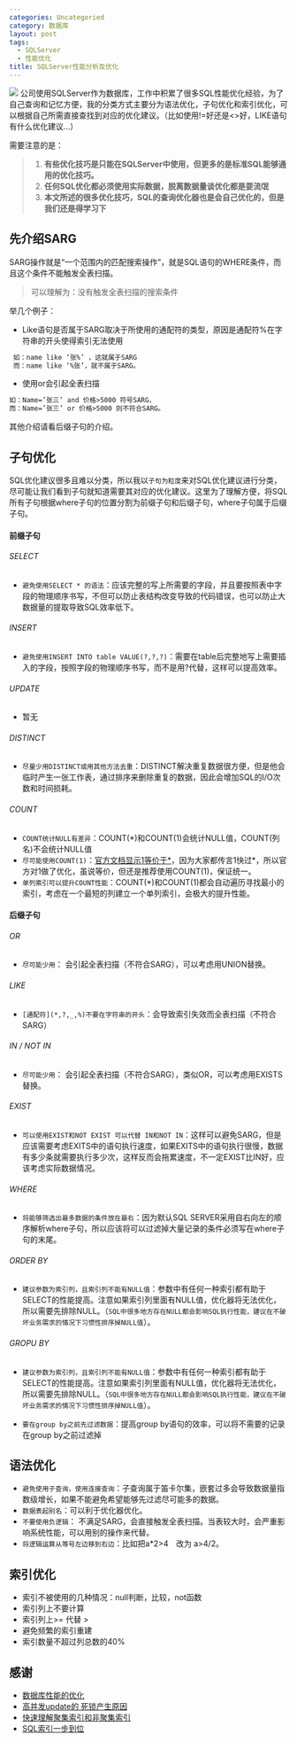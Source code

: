```yaml
---
categories: Uncategoried
category: 数据库
layout: post
tags:
  - SQLServer
  - 性能优化
title: SQLServer性能分析及优化
---
```

[![](http://7xkmea.com1.z0.glb.clouddn.com/githubio/SQLServer%E6%80%A7%E8%83%BD%E5%88%86%E6%9E%90%E5%8F%8A%E4%BC%98%E5%8C%96-1.jpg)](http://7xkmea.com1.z0.glb.clouddn.com/githubio/SQLServer%E6%80%A7%E8%83%BD%E5%88%86%E6%9E%90%E5%8F%8A%E4%BC%98%E5%8C%96-1.jpg)
公司使用SQLServer作为数据库，工作中积累了很多SQL性能优化经验，为了自己查询和记忆方便，我的分类方式主要分为语法优化，子句优化和索引优化，可以根据自己所需直接查找到对应的优化建议。（比如使用!=好还是<>好，LIKE语句有什么优化建议...）

需要注意的是：

> 1. **有些优化技巧是只能在SQLServer中使用，但更多的是标准SQL能够通用的优化技巧。**
> 2. **任何SQL优化都必须使用实际数据，脱离数据量谈优化都是耍流氓**
> 3. **本文所述的很多优化技巧，SQL的查询优化器也是会自己优化的，但是我们还是得学习下**

## 先介绍SARG
SARG操作就是“一个范围内的匹配搜索操作”，就是SQL语句的WHERE条件，而且这个条件不能触发全表扫描。

> 可以理解为：没有触发全表扫描的搜索条件

举几个例子：

* Like语句是否属于SARG取决于所使用的通配符的类型，原因是通配符%在字符串的开头使得索引无法使用
```xml
 如：name like ‘张%’ ，这就属于SARG
 而：name like ‘%张’，就不属于SARG。
```

* 使用or会引起全表扫描
```xml
如：Name=’张三’ and 价格>5000 符号SARG，
而：Name=’张三’ or 价格>5000 则不符合SARG。
```

其他介绍请看后缀子句的介绍。


## 子句优化

SQL优化建议很多且难以分类，所以我以`子句为粒度`来对SQL优化建议进行分类，尽可能让我们看到子句就知道需要其对应的优化建议。这里为了理解方便，将SQL所有子句根据where子句的位置分割为前缀子句和后缀子句，where子句属于后缀子句。

#### 前缀子句

###### SELECT

* `避免使用SELECT * 的语法`：应该完整的写上所需要的字段，并且要按照表中字段的物理顺序书写，不但可以防止表结构改变导致的代码错误，也可以防止大数据量的提取导致SQL效率低下。

###### INSERT

* `避免使用INSERT INTO table VALUE(?,?,?)`：需要在table后完整地写上需要插入的字段，按照字段的物理顺序书写，而不是用?代替，这样可以提高效率。

###### UPDATE

* 暂无

###### DISTINCT

* `尽量少用DISTINCT或用其他方法去重`：DISTINCT解决重复数据很方便，但是他会临时产生一张工作表，通过排序来删除重复的数据，因此会增加SQL的I/O次数和时间损耗。

###### COUNT

* `COUNT统计NULL有差异`：COUNT(\*)和COUNT(1)会统计NULL值，COUNT(列名)不会统计NULL值
* `尽可能使用COUNT(1)`：[官方文档显示1等价于\*](https://stackoverflow.com/questions/1221559/count-vs-count1?answertab=active#tab-top)，因为大家都传言1快过\*，所以官方对1做了优化，虽说等价，但还是推荐使用COUNT(1)，保证统一。
* `单列索引可以提升COUNT性能`：COUNT(\*)和COUNT(1)都会自动遍历寻找最小的索引，考虑在一个最短的列建立一个单列索引，会极大的提升性能。

#### 后缀子句


###### OR

* `尽可能少用`： 会引起全表扫描（不符合SARG），可以考虑用UNION替换。

###### LIKE

* `[通配符](*,?,_,%)不要在字符串的开头`：会导致索引失效而全表扫描（不符合SARG）

###### IN / NOT IN

* `尽可能少用`： 会引起全表扫描（不符合SARG），类似OR，可以考虑用EXISTS替换。

###### EXIST

* `可以使用EXIST和NOT EXIST 可以代替 IN和NOT IN`：这样可以避免SARG，但是应该需要考虑EXITS中的语句执行速度，如果EXITS中的语句执行很慢，数据有多少条就需要执行多少次，这样反而会拖累速度，不一定EXIST比IN好，应该考虑实际数据情况。

###### WHERE

* `将能够筛选出最多数据的条件放在最右`：因为默认SQL SERVER采用自右向左的顺序解析where子句，所以应该将可以过滤掉大量记录的条件必须写在where子句的末尾。

###### ORDER BY

* `建议参数为索引列，且索引列不能有NULL值`：参数中有任何一种索引都有助于SELECT的性能提高。注意如果索引列里面有NULL值，优化器将无法优化，所以需要先排除NULL。（`SQL中很多地方存在NULL都会影响SQL执行性能，建议在不破坏业务需求的情况下习惯性排序掉NULL值`）。

###### GROPU BY

* `建议参数为索引列，且索引列不能有NULL值`：参数中有任何一种索引都有助于SELECT的性能提高。注意如果索引列里面有NULL值，优化器将无法优化，所以需要先排除NULL。（`SQL中很多地方存在NULL都会影响SQL执行性能，建议在不破坏业务需求的情况下习惯性排序掉NULL值`）。

* `要在group by之前先过滤数据`：提高group by语句的效率，可以将不需要的记录在group by之前过滤掉

## 语法优化

* `避免使用子查询，使用连接查询`：子查询属于笛卡尔集，嵌套过多会导致数据量指数级增长，如果不能避免希望能够先过滤尽可能多的数据。
* `数据表起别名`：可以利于优化器优化。
* `不要使用负逻辑`： 不满足SARG，会直接触发全表扫描。当表较大时，会严重影响系统性能，可以用别的操作来代替。
* `将逻辑运算从等号左边移到右边`：比如把a*2>4　改为 a>4/2。


## 索引优化

* 索引不被使用的几种情况：null判断，比较，not函数
* 索引列上不要计算
* 索引列上>= 代替 >
* 避免频繁的索引重建
* 索引数量不超过列总数的40%

## 感谢
- [数据库性能的优化](http://www.cnblogs.com/sunyuhuan/p/7227982.html "数据库性能的优化")
- [高并发update的 死锁产生原因](http://blog.csdn.net/zc474235918/article/details/50547250 "高并发update的 死锁产生原因")
- [快速理解聚集索引和非聚集索引](http://blog.csdn.net/zc474235918/article/details/50580639 "快速理解聚集索引和非聚集索引")
- [SQL索引一步到位](http://www.cnblogs.com/AK2012/archive/2013/01/04/2844283.html "SQL索引一步到位")
